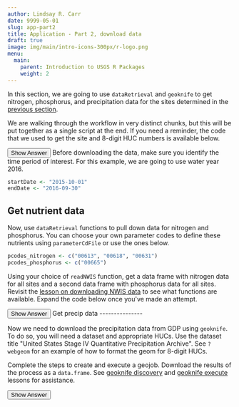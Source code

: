 ```yaml
---
author: Lindsay R. Carr
date: 9999-05-01
slug: app-part2
title: Application - Part 2, download data
draft: true 
image: img/main/intro-icons-300px/r-logo.png
menu:
  main:
    parent: Introduction to USGS R Packages
    weight: 2
---
```

In this section, we are going to use `dataRetrieval` and `geoknife` to get nitrogen, phosphorus, and precipitation data for the sites determined in the [previous section](/usgs-packages/app-part1).

We are walking through the workflow in very distinct chunks, but this will be put together as a single script at the end. If you need a reminder, the code that we used to get the site and 8-digit HUC numbers is available below.

<button class="ToggleButton" onclick="toggle_visibility('get-sb-sites')">
Show Answer
</button>
              <div id="get-sb-sites" style="display:none">

``` r
library(sbtools)
library(dataRetrieval)

# identify site id and query for files
sb_site_id <- "59848b35e4b0e2f5d46717d1"
avail_files <- item_list_files(sb_site_id)

# use appropriate reader to get file (tab delimited) into R & get site numbers
sb_sites_df <- read.table(avail_files$url[1], sep="\t", header=TRUE,
                          colClasses = "character", stringsAsFactors = FALSE)
sites <- sb_sites_df$site_number

# get HUC 8 codes for precip data
sb_sites_info <- readNWISsite(sites)
huc8s <- sb_sites_info$huc_cd
```

</div>
Before downloading the data, make sure you identify the time period of interest. For this example, we are going to use water year 2016.

``` r
startDate <- "2015-10-01"
endDate <- "2016-09-30"
```

Get nutrient data
-----------------

Now, use `dataRetrieval` functions to pull down data for nitrogen and phosphorus. You can choose your own parameter codes to define these nutrients using `parameterCdFile` or use the ones below.

``` r
pcodes_nitrogen <- c("00613", "00618", "00631")
pcodes_phosphorus <- c("00665")
```

Using your choice of `readNWIS` function, get a data frame with nitrogen data for all sites and a second data frame with phosphorus data for all sites. Revisit the [lesson on downloading NWIS data](/usgs-packages/dataretrieval-readnwis/) to see what functions are available. Expand the code below once you've made an attempt.

<button class="ToggleButton" onclick="toggle_visibility('nutrient-data')">
Show Answer
</button>
              <div id="nutrient-data" style="display:none">

``` r
nitrogen_data <- readNWISqw(siteNumbers = sites, parameterCd = pcodes_nitrogen,
                            startDate = startDate, endDate = endDate)
head(nitrogen_data[,c('site_no', 'sample_dt', 'result_va')])
```

    ##    site_no  sample_dt result_va
    ## 1 04208000 2015-10-01     0.022
    ## 2 04208000 2015-10-01     2.680
    ## 3 04208000 2015-10-01     2.700
    ## 4 04208000 2015-11-05     0.014
    ## 5 04208000 2015-11-05     4.000
    ## 6 04208000 2015-11-05     4.020

``` r
phosphorus_data <- readNWISqw(siteNumbers = sites, parameterCd = pcodes_phosphorus,
                              startDate = startDate, endDate = endDate)
head(phosphorus_data[,c('site_no', 'sample_dt', 'result_va')])
```

    ##    site_no  sample_dt result_va
    ## 1 04208000 2015-10-01     0.090
    ## 2 04208000 2015-11-05     0.111
    ## 3 04208000 2015-12-02     0.101
    ## 4 04208000 2016-01-06     0.111
    ## 5 04208000 2016-02-01     0.158
    ## 6 04208000 2016-03-03     0.108

</div>
Get precip data
---------------

Now we need to download the precipitation data from GDP using `geoknife`. To do so, you will need a dataset and appropriate HUCs. Use the dataset title "United States Stage IV Quantitative Precipitation Archive". See `?webgeom` for an example of how to format the geom for 8-digit HUCs.

Complete the steps to create and execute a geojob. Download the results of the process as a `data.frame`. See [geoknife discovery](/usgs-packages/geoknife-data) and [geoknife execute](/usgs-packages/geoknife-job) lessons for assistance.

<button class="ToggleButton" onclick="toggle_visibility('precip-data')">
Show Answer
</button>
              <div id="precip-data" style="display:none">

``` r
library(geoknife)

# Create appropriate webgeom string for 8-digit hucs
huc8_geoknife_str <- paste0('HUC8::', paste(huc8s, collapse=","))
huc8_geoknife_str
```

    ## [1] "HUC8::04030108,04030101,04110002"

``` r
# Create the stencil and process
precip_stencil <- webgeom(huc8_geoknife_str)
precip_knife <- webprocess() # accept defaults for weighted average

# First find and initiate the fabric
all_webdata <- query("webdata")
precip_fabric <- webdata(all_webdata["United States Stage IV Quantitative Precipitation Archive"])

# Now find/add variables (there is only one)
precip_vars <- query(precip_fabric, 'variables')
variables(precip_fabric) <- precip_vars

# Add times to complete fabric
times(precip_fabric) <- c(startDate, endDate)

# Create geojob + get results
precip_geojob <- geoknife(precip_stencil, precip_fabric, precip_knife)
wait(precip_geojob, sleep.time = 10) # add `wait` when running scripts
precip_data <- result(precip_geojob)
head(precip_data)
```

    ##              DateTime 04030101 04030108 04110002
    ## 1 2015-10-01 00:00:00        0        0        0
    ## 2 2015-10-01 01:00:00        0        0        0
    ## 3 2015-10-01 02:00:00        0        0        0
    ## 4 2015-10-01 03:00:00        0        0        0
    ## 5 2015-10-01 04:00:00        0        0        0
    ## 6 2015-10-01 05:00:00        0        0        0
    ##                                          variable statistic
    ## 1 Total_precipitation_surface_1_Hour_Accumulation      MEAN
    ## 2 Total_precipitation_surface_1_Hour_Accumulation      MEAN
    ## 3 Total_precipitation_surface_1_Hour_Accumulation      MEAN
    ## 4 Total_precipitation_surface_1_Hour_Accumulation      MEAN
    ## 5 Total_precipitation_surface_1_Hour_Accumulation      MEAN
    ## 6 Total_precipitation_surface_1_Hour_Accumulation      MEAN

</div>
